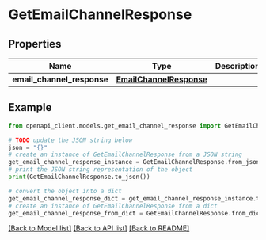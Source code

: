 # GetEmailChannelResponse


## Properties

Name | Type | Description | Notes
------------ | ------------- | ------------- | -------------
**email_channel_response** | [**EmailChannelResponse**](EmailChannelResponse.md) |  | 

## Example

```python
from openapi_client.models.get_email_channel_response import GetEmailChannelResponse

# TODO update the JSON string below
json = "{}"
# create an instance of GetEmailChannelResponse from a JSON string
get_email_channel_response_instance = GetEmailChannelResponse.from_json(json)
# print the JSON string representation of the object
print(GetEmailChannelResponse.to_json())

# convert the object into a dict
get_email_channel_response_dict = get_email_channel_response_instance.to_dict()
# create an instance of GetEmailChannelResponse from a dict
get_email_channel_response_from_dict = GetEmailChannelResponse.from_dict(get_email_channel_response_dict)
```
[[Back to Model list]](../README.md#documentation-for-models) [[Back to API list]](../README.md#documentation-for-api-endpoints) [[Back to README]](../README.md)


